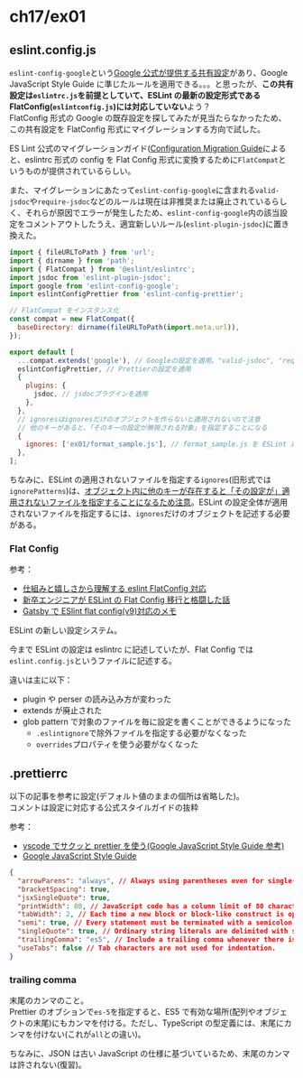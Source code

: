 # ch17/ex01

## eslint.config.js

`eslint-config-google`という[Google 公式が提供する共有設定](https://qiita.com/mysticatea/items/dc35ced6bd5e782f50cd#eslint-config-google)があり、Google JavaScript Style Guide に準じたルールを適用できる。。。と思ったが、**この共有設定は`eslintrc.js`を前提としていて、ESLint の最新の設定形式である FlatConfig(`eslintconfig.js`)には対応していない**よう？  
FlatConfig 形式の Google の既存設定を探してみたが見当たらなかったため、この共有設定を FlatConfig 形式にマイグレーションする方向で試した。

ES Lint 公式のマイグレーションガイド([Configuration Migration Guide](https://eslint.org/docs/latest/use/configure/migration-guide#using-eslintrc-configs-in-flat-config)によると、eslintrc 形式の config を Flat Config 形式に変換するために`FlatCompat`というものが提供されているらしい。

また、マイグレーションにあたって`eslint-config-google`に含まれる`valid-jsdoc`や`require-jsdoc`などのルールは現在は非推奨または廃止されているらしく、それらが原因でエラーが発生したため、`eslint-config-google`内の該当設定をコメントアウトしたうえ、適宜新しいルール(`eslint-plugin-jsdoc`)に置き換えた。

```javascript
import { fileURLToPath } from 'url';
import { dirname } from 'path';
import { FlatCompat } from '@eslint/eslintrc';
import jsdoc from 'eslint-plugin-jsdoc';
import google from 'eslint-config-google';
import eslintConfigPrettier from 'eslint-config-prettier';

// FlatCompat をインスタンス化
const compat = new FlatCompat({
  baseDirectory: dirname(fileURLToPath(import.meta.url)),
});

export default [
  ...compat.extends('google'), // Googleの設定を適用。"valid-jsdoc", "require-jsdoc"などの設定がおそらく互換性問題でエラーになったため、コメントアウトした
  eslintConfigPrettier, // Prettierの設定を適用
  {
    plugins: {
      jsdoc, // jsdocプラグインを適用
    },
  },
  // ignoresはignoresだけのオブジェクトを作らないと適用されないので注意
  // 他のキーがあると、「そのキーの設定が無視される対象」を指定することになる
  {
    ignores: ['ex01/format_sample.js'], // format_sample.js を ESLint 対象から除外
  },
];
```

ちなみに、ESLint の適用されないファイルを指定する`ignores`(旧形式では`ignorePatterns`)は、[オブジェクト内に他のキーが存在すると「その設定が」適用されないファイルを指定することになるため注意](https://github.com/eslint/eslint/issues/17400)。ESLint の設定全体が適用されないファイルを指定するには、`ignores`だけのオブジェクトを記述する必要がある。

### Flat Config

参考：

- [仕組みと嬉しさから理解する eslint FlatConfig 対応](https://zenn.dev/cybozu_frontend/articles/about-eslint-flat-config)
- [新卒エンジニアが ESLint の Flat Config 移行と格闘した話](https://blog.nnn.dev/entry/2023/10/19/110000)
- [Gatsby で ESlint flat config(v9)対応のメモ](https://til.swfz.io/entries/eslint_flatconfig/)

ESLint の新しい設定システム。

今まで ESLint の設定は eslintrc に記述していたが、Flat Config では `eslint.config.js`というファイルに記述する。

違いは主に以下：

- plugin や perser の読み込み方が変わった
- extends が廃止された
- glob pattern で対象のファイルを毎に設定を書くことができるようになった
  - `.eslintignore`で除外ファイルを指定する必要がなくなった
  - `overrides`プロパティを使う必要がなくなった

## .prettierrc

以下の記事を参考に設定(デフォルト値のままの個所は省略した)。  
コメントは設定に対応する公式スタイルガイドの抜粋

参考：

- [vscode でサクッと prettier を使う(Google JavaScript Style Guide 参考)](https://qiita.com/wwwy/items/510f54837432d6c9b4fe)
- [Google JavaScript Style Guide](https://google.github.io/styleguide/jsguide.html)

```json
{
  "arrowParens": "always", // Always using parentheses even for single-parameter arrow functions can avoid situations where adding parameters, but forgetting to add parentheses, may result in parseable code which no longer works as intended.
  "bracketSpacing": true,
  "jsxSingleQuote": true,
  "printWidth": 80, // JavaScript code has a column limit of 80 characters.
  "tabWidth": 2, // Each time a new block or block-like construct is opened, the indent increases by two spaces.
  "semi": true, // Every statement must be terminated with a semicolon.
  "singleQuote": true, // Ordinary string literals are delimited with single quotes
  "trailingComma": "es5", // Include a trailing comma whenever there is a line break between the final element and the closing bracket.
  "useTabs": false // Tab characters are not used for indentation.
}
```

### trailing comma

末尾のカンマのこと。  
Prettier のオブションで`es-5`を指定すると、ES5 で有効な場所(配列やオブジェクトの末尾)にもカンマを付ける。ただし、TypeScript の型定義には、末尾にカンマを付けない(これが`all`との違い)。

ちなみに、JSON は古い JavaScript の仕様に基づいているため、末尾のカンマは許されない(復習)。
